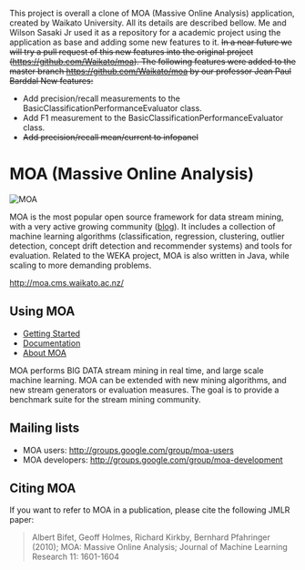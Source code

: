 This project is overall a clone of MOA (Massive Online Analysis) application, created by Waikato University. All its details are described bellow.
Me and Wilson Sasaki Jr used it as a repository for a academic project using the application as base and adding some new features to it. <del> In a near future we will try a pull request of this new features into the original project <del> (https://github.com/Waikato/moa).
The following features were added to the master branch https://github.com/Waikato/moa by our professor Jean Paul Barddal
New features:
* Add precision/recall measurements to the BasicClassificationPerformanceEvaluator class.
* Add F1 measurement to the BasicClassificationPerformanceEvaluator class.
* <del> Add precision/recall mean/current to infopanel </del>


# MOA (Massive Online Analysis)

![MOA][logo]

[logo]: http://moa.cms.waikato.ac.nz/wp-content/uploads/2014/11/LogoMOA.jpg "Logo MOA"

MOA is the most popular open source framework for data stream mining, with a very active growing community ([blog](http://moa.cms.waikato.ac.nz/blog/)). It includes a collection of machine learning algorithms (classification, regression, clustering, outlier detection, concept drift detection and recommender systems) and tools for evaluation. Related to the WEKA project, MOA is also written in Java, while scaling to more demanding problems.

http://moa.cms.waikato.ac.nz/

## Using MOA

* [Getting Started](http://moa.cms.waikato.ac.nz/getting-started/)
* [Documentation](http://moa.cms.waikato.ac.nz/documentation/)
* [About MOA](http://moa.cms.waikato.ac.nz/details/)

MOA performs BIG DATA stream mining in real time, and large scale machine learning. MOA can be extended with new mining algorithms, and new stream generators or evaluation measures. The goal is to provide a benchmark suite for the stream mining community. 

## Mailing lists
* MOA users: http://groups.google.com/group/moa-users
* MOA developers: http://groups.google.com/group/moa-development

## Citing MOA
If you want to refer to MOA in a publication, please cite the following JMLR paper: 

> Albert Bifet, Geoff Holmes, Richard Kirkby, Bernhard Pfahringer (2010);
> MOA: Massive Online Analysis; Journal of Machine Learning Research 11: 1601-1604 


